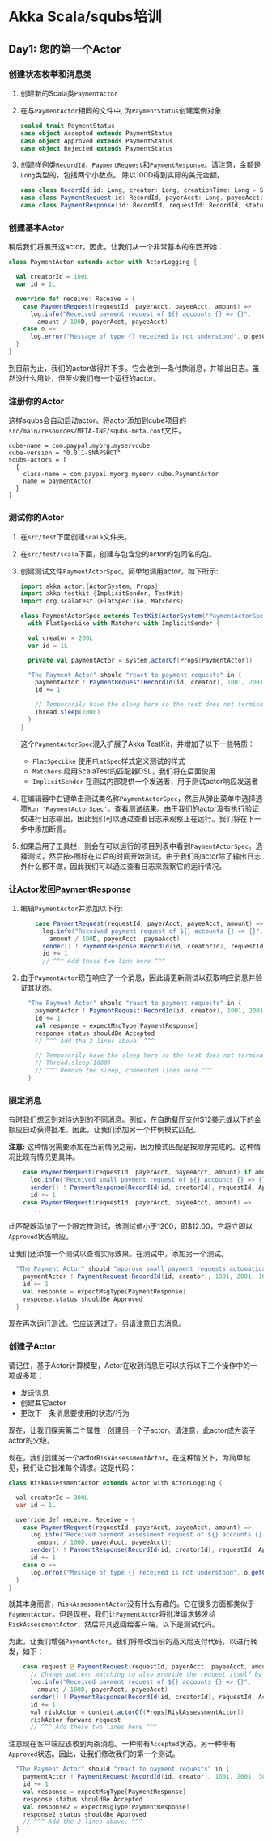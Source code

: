 # Akka Scala/squbs培训

## Day1: 您的第一个Actor

### 创建状态枚举和消息类

1. 创建新的Scala类`PaymentActor`

2. 在与`PaymentActor`相同的文件中, 为`PaymentStatus`创建案例对象

   ```scala
   sealed trait PaymentStatus
   case object Accepted extends PaymentStatus
   case object Approved extends PaymentStatus
   case object Rejected extends PaymentStatus
   ```

3. 创建样例类`RecordId`，`PaymentRequest`和`PaymentResponse`。请注意，金额是`Long`类型的，包括两个小数点。 除以100D得到实际的美元金额。
   
   ```scala
   case class RecordId(id: Long, creator: Long, creationTime: Long = System.currentTimeMillis)   
   case class PaymentRequest(id: RecordId, payerAcct: Long, payeeAcct: Long, amount: Long)
   case class PaymentResponse(id: RecordId, requestId: RecordId, status: PaymentStatus)
   ```

### 创建基本Actor

稍后我们将展开这actor。因此，让我们从一个非常基本的东西开始：

```scala
class PaymentActor extends Actor with ActorLogging {

  val creatorId = 100L
  var id = 1L

  override def receive: Receive = {
    case PaymentRequest(requestId, payerAcct, payeeAcct, amount) =>
      log.info("Received payment request of ${} accounts {} => {}",
        amount / 100D, payerAcct, payeeAcct)
    case o =>
      log.error("Message of type {} received is not understood", o.getClass.getName)
  }
}
```

到目前为止，我们的actor做得并不多。它会收到一条付款消息，并输出日志。虽然没什么用处，但至少我们有一个运行的actor。

### 注册你的Actor

这样squbs会自动启动actor。将actor添加到cube项目的`src/main/resources/META-INF/squbs-meta.conf`文件。

```
cube-name = com.paypal.myorg.myservcube
cube-version = "0.0.1-SNAPSHOT"
squbs-actors = [
  {
    class-name = com.paypal.myorg.myserv.cube.PaymentActor
    name = paymentActor
  }
]
```

### 测试你的Actor

1. 在`src/test`下面创建`scala`文件夹。
2. 在`src/test/scala`下面，创建与包含您的actor的包同名的包。
3. 创建测试文件`PaymentActorSpec`，简单地调用actor，如下所示:

   ```scala
   import akka.actor.{ActorSystem, Props}
   import akka.testkit.{ImplicitSender, TestKit}
   import org.scalatest.{FlatSpecLike, Matchers}

   class PaymentActorSpec extends TestKit(ActorSystem("PaymentActorSpec"))
     with FlatSpecLike with Matchers with ImplicitSender {

     val creator = 200L
     var id = 1L

     private val paymentActor = system.actorOf(Props[PaymentActor])

     "The Payment Actor" should "react to payment requests" in {
       paymentActor ! PaymentRequest(RecordId(id, creator), 1001, 2001, 30000)
       id += 1

       // Temporarily have the sleep here so the test does not terminate prematurely.
       Thread.sleep(1000)
     }
   }
   ```
	 
	 这个`PaymentActorSpec`混入扩展了Akka TestKit，并增加了以下一些特质：
   * `FlatSpecLike` 使用`FlatSpec`样式定义测试的样式
   * `Matchers` 启用S​​calaTest的匹配器DSL，我们将在后面使用 
   * `ImplicitSender` 在测试内部提供一个发送者，用于测试actor响应发送者	
	 
4. 在编辑器中右键单击测试类名称`PaymentActorSpec`，然后从弹出菜单中选择选项`Run 'PaymentActorSpec'`。查看测试结果。由于我们的actor没有执行验证仅进行日志输出，因此我们可以通过查看日志来观察正在运行。我们将在下一步中添加断言。
5. 如果启用了工具栏，则会在可以运行的项目列表中看到`PaymentActorSpec`。选择测试，然后按`>`图标在以后的时间开始测试。由于我们的actor除了输出日志外什么都不做，因此我们可以通过查看日志来观察它的运行情况。

### 让Actor发回PaymentResponse

1. 编辑`PaymentActor`并添加以下行:

   ```scala
       case PaymentRequest(requestId, payerAcct, payeeAcct, amount) =>
         log.info("Received payment request of ${} accounts {} => {}",
           amount / 100D, payerAcct, payeeAcct)
         sender() ! PaymentResponse(RecordId(id, creatorId), requestId, Accepted)
         id += 1
         // ^^^ Add these two line here ^^^
   ```

2. 由于`PaymentActor`现在响应了一个消息，因此请更新测试以获取响应消息并验证其状态。
   
   ```scala
     "The Payment Actor" should "react to payment requests" in {
       paymentActor ! PaymentRequest(RecordId(id, creator), 1001, 2001, 30000)
       id += 1
       val response = expectMsgType[PaymentResponse]
       response.status shouldBe Accepted
       // ^^^ Add the 2 lines above. ^^^

       // Temporarily have the sleep here so the test does not terminate prematurely.
       // Thread.sleep(1000)
       // ^^^ Remove the sleep, commented lines here ^^^
     }
   ```

### 限定消息

有时我们想区别对待达到的不同消息。例如，在自助餐厅支付$12美元或以下的金额应自动获得批准。因此，让我们添加另一个样例模式匹配。

**注意:** 这种情况需要添加在当前情况之前，因为模式匹配是按顺序完成的。这种情况比现有情况更具体。

```scala
    case PaymentRequest(requestId, payerAcct, payeeAcct, amount) if amount < 1200 =>
      log.info("Received small payment request of ${} accounts {} => {}", amount / 100D, payerAcct, payeeAcct)
      sender() ! PaymentResponse(RecordId(id, creatorId), requestId, Approved)
      id += 1
    case PaymentRequest(requestId, payerAcct, payeeAcct, amount) =>
      ...
```

此匹配器添加了一个限定符测试，该测试值小于1200，即$12.00，它将立即以`Approved`状态响应。

让我们还添加一个测试以查看实际效果。在测试中，添加另一个测试。

```scala
  "The Payment Actor" should "approve small payment requests automatically" in {
    paymentActor ! PaymentRequest(RecordId(id, creator), 1001, 2001, 1000)
    id += 1
    val response = expectMsgType[PaymentResponse]
    response.status shouldBe Approved
  }
```

现在再次运行测试。它应该通过了。另请注意日志消息。

### 创建子Actor

请记住，基于Actor计算模型，Actor在收到消息后可以执行以下三个操作中的一项或多项：

* 发送信息
* 创建其它actor
* 更改下一条消息要使用的状态/行为

现在，让我们探索第二个属性：创建另一个子actor。请注意，此actor成为该子actor的父级。

现在，我们创建另一个actor`RiskAssessmentActor`。在这种情况下，为简单起见，我们让它批准每个请求。这是代码：

```java
class RiskAssessmentActor extends Actor with ActorLogging {

  val creatorId = 300L
  var id = 1L

  override def receive: Receive = {
    case PaymentRequest(requestId, payerAcct, payeeAcct, amount) =>
      log.info("Received payment assessment request of ${} accounts {} => {}",
        amount / 100D, payerAcct, payeeAcct);
      sender() ! PaymentResponse(RecordId(id, creatorId), requestId, Approved)
      id += 1
    case o =>
      log.error("Message of type {} received is not understood", o.getClass.getName)
  }
}
```

就其本身而言，`RiskAssessmentActor`没有什么有趣的。它在很多方面都类似于`PaymentActor`。但是现在，我们让`PaymentActor`将批准请求转发给`RiskAssessmentActor`，然后将其返回给客户端，以下是测试代码。

为此，让我们增强`PaymentActor`。我们将修改当前的高风险支付代码，以进行转发，如下：

```java
    case request @ PaymentRequest(requestId, payerAcct, payeeAcct, amount) =>
      // Change pattern matching to also provide the request itself by prepending request @
      log.info("Received payment request of ${} accounts {} => {}",
        amount / 100D, payerAcct, payeeAcct)
      sender() ! PaymentResponse(RecordId(id, creatorId), requestId, Accepted)
      id += 1
      val riskActor = context.actorOf(Props[RiskAssessmentActor])
      riskActor forward request
      // ^^^ Add these two lines here ^^^
```

注意现在客户端应该收到两条消息。一种带有`Accepted`状态，另一种带有`Approved`状态。因此，让我们修改我们的第一个测试。

```scala
  "The Payment Actor" should "react to payment requests" in {
    paymentActor ! PaymentRequest(RecordId(id, creator), 1001, 2001, 30000)
    id += 1
    val response = expectMsgType[PaymentResponse]
    response.status shouldBe Accepted
    val response2 = expectMsgType[PaymentResponse]
    response2.status shouldBe Approved
    // ^^^ Add the 2 lines above. ^^^
  }
```